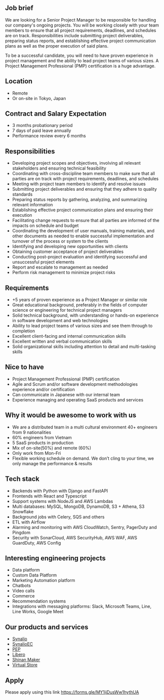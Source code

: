 
## Job brief

We are looking for a Senior Project Manager to be responsible for handling our company's ongoing projects. 
You will be working closely with your team members to ensure that all project requirements, deadlines, and schedules are on track. 
Responsibilities include submitting project deliverables, preparing status reports, and establishing effective project communication plans as well as the proper execution of said plans.

To be a successful candidate, you will need to have proven experience in project management and the ability to lead project teams of various sizes. 
A Project Management Professional (PMP) certification is a huge advantage.

## Location

- Remote
- Or on-site in Tokyo, Japan

## Contract and Salary Expectation

- 3 months probationary period
- 7 days of paid leave annually 
- Performance review every 6 months

## Responsibilities

- Developing project scopes and objectives, involving all relevant stakeholders and ensuring technical feasibility
- Coordinating with cross-discipline team members to make sure that all parties are on track with project requirements, deadlines, and schedules
- Meeting with project team members to identify and resolve issues
- Submitting project deliverables and ensuring that they adhere to quality standards
- Preparing status reports by gathering, analyzing, and summarizing relevant information
- Establishing effective project communication plans and ensuring their execution
- Facilitating change requests to ensure that all parties are informed of the impacts on schedule and budget
- Coordinating the development of user manuals, training materials, and other documents as needed to enable successful implementation and turnover of the process or system to the clients
- Identifying and developing new opportunities with clients
- Obtaining customer acceptance of project deliverables
- Conducting post-project evaluation and identifying successful and unsuccessful project elements
- Report and escalate to management as needed
- Perform risk management to minimize project risks

## Requirements

- +5 years of proven experience as a Project Manager or similar role
- Great educational background, preferably in the fields of computer science or engineering for technical project managers
- Solid technical background, with understanding or hands-on experience in software development and web technologies
- Ability to lead project teams of various sizes and see them through to completion
- Excellent client-facing and internal communication skills
- Excellent written and verbal communication skills
- Solid organizational skills including attention to detail and multi-tasking skills

## Nice to have

- Project Management Professional (PMP) certification
- Agile and Scrum and/or software development methodologies experience and/or certification
- Can communicate in Japanese with our internal team
- Experience managing and operating SaaS products and services

## Why it would be awesome to work with us

- We are a distributed team in a multi cultural environment 40+ engineers from 9 nationalities
- 60% engineers from Vietnam
- 5 SaaS products in production
- Mix of on-site(50%) and remote (60%)
- Only work from Mon-Fri
- Flexible working schedule on demand. We don’t cling to your time, we only manage the performance & results 

## Tech stack

- Backends with Python with Django and FastAPI
- Frontends with React and Typescript
- Support systems with NodeJS and AWS Lambdas
- Multi databases: MySQL, MongoDB, DynamoDB, S3 + Athena, S3 Snowflake
- Background jobs with Celery, SQS and others
- ETL with Airflow
- Alarming and monitoring with AWS CloudWatch, Sentry, PagerDuty and Pingdom
- Security with SonarCloud, AWS SecurityHub, AWS WAF, AWS GuardDuty, AWS Config

## Interesting engineering projects

- Data platform
- Custom Data Platform
- Marketing Automation platform
- Chatbots
- Video calls
- Commerce
- Recommendation systems
- Integrations with messaging platforms: Slack, Microsoft Teams, Line, Line Works, Google Meet

## Our products and services

- [Synalio](https://synal.io/)
- [SynalioEC](https://synal.io/lp/ec/)
- [PEP](https://pep.work/)
- [Libero](https://libero-app.com/)
- [Shinan Maker](https://shindan-maker.com/)
- [Virtual Store](https://virtualstore.jp/)

## Apply

Please apply using this link
https://forms.gle/MY1ijDusWw1hythUA
